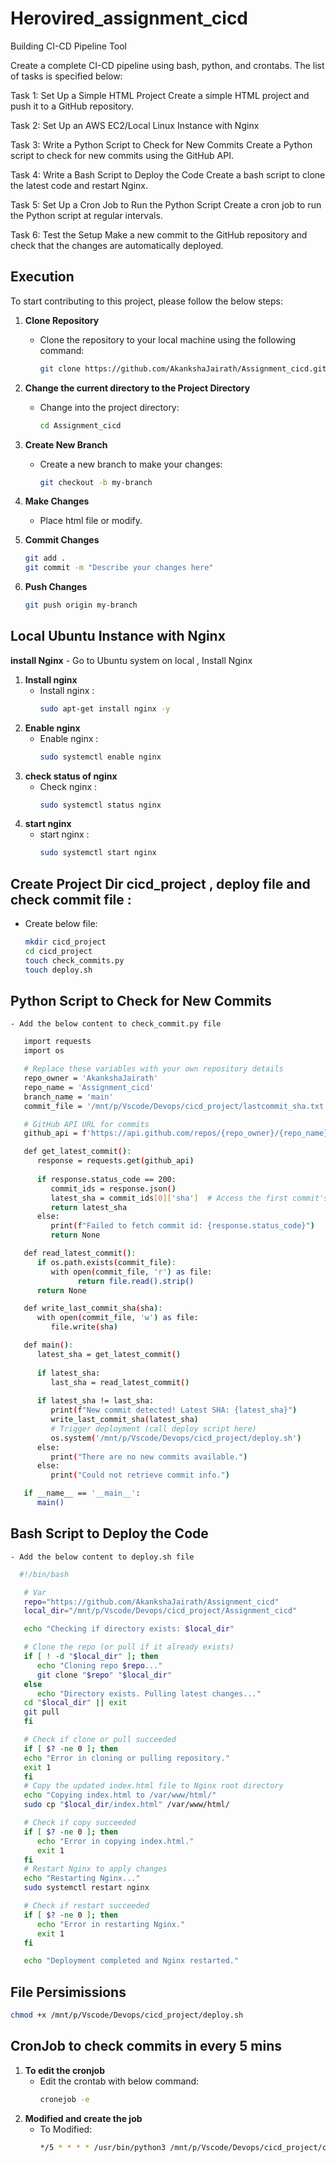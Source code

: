 # Herovired_assignment_cicd
Building CI-CD Pipeline Tool

Create a complete CI-CD pipeline using bash, python, and crontabs. The list of tasks is specified below: 

Task 1: Set Up a Simple HTML Project 
Create a simple HTML project and push it to a GitHub repository. 

Task 2: Set Up an AWS EC2/Local Linux Instance with Nginx

Task 3: Write a Python Script to Check for New Commits
Create a Python script to check for new commits using the GitHub API.

Task 4: Write a Bash Script to Deploy the Code
Create a bash script to clone the latest code and restart Nginx.

Task 5: Set Up a Cron Job to Run the Python Script
Create a cron job to run the Python script at regular intervals.

Task 6: Test the Setup 
Make a new commit to the GitHub repository and check that the changes are automatically deployed. 

## Execution

To start contributing to this project, please follow the below steps:



1. **Clone  Repository**
   - Clone the repository to your local machine using the following command:
     ```bash
     git clone https://github.com/AkankshaJairath/Assignment_cicd.git
     ```

3. **Change the current directory to the Project Directory**
   - Change into the project directory:
     ```bash
     cd Assignment_cicd
     ```

4. **Create New Branch**
   - Create a new branch to make your changes:
     ```bash
     git checkout -b my-branch
     ```

5. **Make Changes**
   - Place html file or modify.

6. **Commit Changes**
     ```bash
     git add .
     git commit -m "Describe your changes here"
     ```

7. **Push Changes**
     ```bash
     git push origin my-branch
     ```


## Local Ubuntu Instance with Nginx ##

**install Nginx**
    - Go to Ubuntu system on local , Install Nginx 

1. **Install nginx**
   - Install nginx :
     ```bash
     sudo apt-get install nginx -y
     ```
2. **Enable nginx**
   - Enable nginx :
     ```bash
     sudo systemctl enable nginx
     ```
3. **check status of nginx**
   - Check nginx :
     ```bash
     sudo systemctl status nginx
     ```
4. **start nginx**
   - start nginx :
     ```bash
     sudo systemctl start nginx
     ```


## Create Project Dir cicd_project , deploy file and check commit file :
   - Create below file:
     ```bash
     mkdir cicd_project
     cd cicd_project
     touch check_commits.py
     touch deploy.sh
     ```

## Python Script to Check for New Commits
    - Add the below content to check_commit.py file
   ```bash
      import requests
      import os

      # Replace these variables with your own repository details
      repo_owner = 'AkankshaJairath'
      repo_name = 'Assignment_cicd'
      branch_name = 'main' 
      commit_file = '/mnt/p/Vscode/Devops/cicd_project/lastcommit_sha.txt'  # File to store the last checked commit SHA

      # GitHub API URL for commits
      github_api = f'https://api.github.com/repos/{repo_owner}/{repo_name}/commits?sha={branch_name}'

      def get_latest_commit():
         response = requests.get(github_api)
    
         if response.status_code == 200:
            commit_ids = response.json()
            latest_sha = commit_ids[0]['sha']  # Access the first commit's SHA
            return latest_sha
         else:
            print(f"Failed to fetch commit id: {response.status_code}")
            return None

      def read_latest_commit():
         if os.path.exists(commit_file):
            with open(commit_file, 'r') as file:
                  return file.read().strip()
         return None

      def write_last_commit_sha(sha):
         with open(commit_file, 'w') as file:
            file.write(sha)

      def main():
         latest_sha = get_latest_commit()
    
         if latest_sha:
            last_sha = read_latest_commit()
        
         if latest_sha != last_sha:
            print(f"New commit detected! Latest SHA: {latest_sha}")
            write_last_commit_sha(latest_sha)
            # Trigger deployment (call deploy script here)
            os.system('/mnt/p/Vscode/Devops/cicd_project/deploy.sh')
         else:
            print("There are no new commits available.")
         else:
            print("Could not retrieve commit info.")

      if __name__ == '__main__':
         main()
   ```


## Bash Script to Deploy the Code ##
    - Add the below content to deploy.sh file
   ```bash
     #!/bin/bash

      # Var
      repo="https://github.com/AkankshaJairath/Assignment_cicd"
      local_dir="/mnt/p/Vscode/Devops/cicd_project/Assignment_cicd"

      echo "Checking if directory exists: $local_dir"

      # Clone the repo (or pull if it already exists)
      if [ ! -d "$local_dir" ]; then
         echo "Cloning repo $repo..."
         git clone "$repo" "$local_dir"
      else
         echo "Directory exists. Pulling latest changes..."
      cd "$local_dir" || exit
      git pull
      fi

      # Check if clone or pull succeeded
      if [ $? -ne 0 ]; then
      echo "Error in cloning or pulling repository."
      exit 1
      fi
      # Copy the updated index.html file to Nginx root directory
      echo "Copying index.html to /var/www/html/"
      sudo cp "$local_dir/index.html" /var/www/html/

      # Check if copy succeeded
      if [ $? -ne 0 ]; then
         echo "Error in copying index.html."
         exit 1
      fi
      # Restart Nginx to apply changes
      echo "Restarting Nginx..."
      sudo systemctl restart nginx

      # Check if restart succeeded
      if [ $? -ne 0 ]; then
         echo "Error in restarting Nginx."
         exit 1
      fi

      echo "Deployment completed and Nginx restarted."
   ```

## File Persimissions 
   ```bash
   chmod +x /mnt/p/Vscode/Devops/cicd_project/deploy.sh
   ```

##  CronJob to check commits in every 5 mins

1. **To edit the cronjob**
   - Edit the crontab with below command:
     ```bash
     cronejob -e
     ```
2. **Modified and create the job**
   - To Modified:
     ```bash
     */5 * * * * /usr/bin/python3 /mnt/p/Vscode/Devops/cicd_project/check_commits.py >> /mnt/p/Vscode/Devops/cicd_project/check_commits.log 2>&1 
     ```

